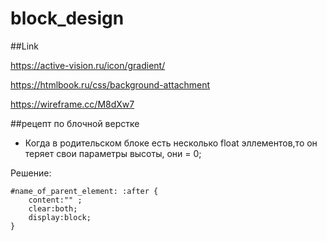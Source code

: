 # block_design

##Link

https://active-vision.ru/icon/gradient/

https://htmlbook.ru/css/background-attachment

https://wireframe.cc/M8dXw7


##рецепт по блочной верстке

- Когда в родительском блоке есть несколько float эллементов,то он теряет свои параметры высоты, они = 0;


Решение:

```
#name_of_parent_element: :after {
	content:"" ;
	clear:both;
	display:block;
}
```